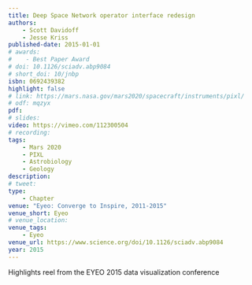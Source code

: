```yaml
---
title: Deep Space Network operator interface redesign
authors:
    - Scott Davidoff
    - Jesse Kriss
published-date: 2015-01-01
# awards:
#    - Best Paper Award
# doi: 10.1126/sciadv.abp9084
# short_doi: 10/jnbp
isbn: 0692439382
highlight: false
# link: https://mars.nasa.gov/mars2020/spacecraft/instruments/pixl/
# odf: mqzyx
pdf: 
# slides:
video: https://vimeo.com/112300504
# recording:
tags:
    - Mars 2020
    - PIXL
    - Astrobiology
    - Geology
description: 
# tweet:
type:
    - Chapter
venue: "Eyeo: Converge to Inspire, 2011-2015"
venue_short: Eyeo
# venue_location:
venue_tags:
    - Eyeo
venue_url: https://www.science.org/doi/10.1126/sciadv.abp9084
year: 2015
---
```

Highlights reel from the EYEO 2015 data visualization conference